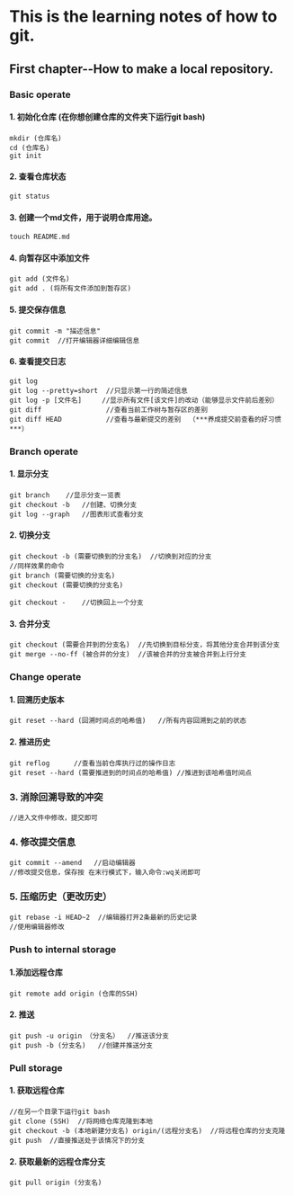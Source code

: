 # This is the learning notes of how to git.</h1>

## First chapter--How to make a local repository.</h2>

### Basic operate
#### 1. 初始化仓库  (在你想创建仓库的文件夹下运行git bash) 
    mkdir (仓库名)
    cd (仓库名)
    git init

#### 2. 查看仓库状态
    git status

#### 3. 创建一个md文件，用于说明仓库用途。
    touch README.md
   
#### 4. 向暂存区中添加文件
    git add (文件名)
    git add . (将所有文件添加到暂存区)
    
#### 5. 提交保存信息
    git commit -m "描述信息"
    git commit  //打开编辑器详细编辑信息

#### 6. 查看提交日志
    git log
    git log --pretty=short  //只显示第一行的简述信息
    git log -p [文件名]     //显示所有文件[该文件]的改动（能够显示文件前后差别）
    git diff                //查看当前工作树与暂存区的差别
    git diff HEAD           //查看与最新提交的差别  （***养成提交前查看的好习惯***）

### Branch operate

#### 1. 显示分支
    git branch    //显示分支一览表
    git checkout -b   //创建、切换分支
    git log --graph   //图表形式查看分支

#### 2. 切换分支
    git checkout -b (需要切换到的分支名)  //切换到对应的分支
    //同样效果的命令
    git branch (需要切换的分支名)
    git checkout (需要切换的分支名)

    git checkout -    //切换回上一个分支

#### 3. 合并分支
    git checkout (需要合并到的分支名)  //先切换到目标分支，将其他分支合并到该分支
    git merge --no-ff (被合并的分支)  //该被合并的分支被合并到上行分支

### Change operate
#### 1. 回溯历史版本
    git reset --hard (回溯时间点的哈希值)   //所有内容回溯到之前的状态
#### 2. 推进历史
    git reflog      //查看当前仓库执行过的操作日志
    git reset --hard (需要推进到的时间点的哈希值) //推进到该哈希值时间点
### 3. 消除回溯导致的冲突
    //进入文件中修改，提交即可
### 4. 修改提交信息 
    git commit --amend   //启动编辑器
    //修改提交信息，保存按 在末行模式下，输入命令:wq关闭即可
### 5. 压缩历史（更改历史）
    git rebase -i HEAD~2  //编辑器打开2条最新的历史记录
    //使用编辑器修改

### Push to internal storage
#### 1.添加远程仓库
    git remote add origin (仓库的SSH)
#### 2. 推送
    git push -u origin （分支名）  //推送该分支
    git push -b (分支名)   //创建并推送分支

### Pull storage
#### 1. 获取远程仓库
    //在另一个目录下运行git bash
    git clone (SSH)  //将网络仓库克隆到本地
    git checkout -b (本地新建分支名) origin/(远程分支名)  //将远程仓库的分支克隆
    git push  //直接推送处于该情况下的分支
    
#### 2. 获取最新的远程仓库分支
    git pull origin (分支名)
    
    
